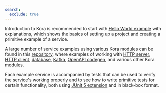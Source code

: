 ```yaml
---
search:
  exclude: true
---
```


Introduction to Kora is recommended to start with [Hello World example](hello-world.md) with explanations,
which shows the basics of setting up a project and creating a primitive example of a service.

A large number of service examples using various Kora modules can be found in this [repository](https://github.com/kora-projects/kora-examples),
where examples of working with [HTTP server](../documentation/http-server.md), [HTTP client](../documentation/http-client.md),
[database](../documentation/database-common.md), [Kafka](../documentation/kafka.md), [OpenAPI codegen](../documentation/openapi-codegen.md), and various other Kora modules.

Each example service is accompanied by tests that can be used to verify the service's working properly and 
to see how to write primitive tests for certain functionality, both using [JUnit 5 extension](../documentation/junit5.md) and in black-box format.

